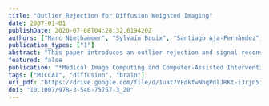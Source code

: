 ```yaml
---
title: "Outlier Rejection for Diffusion Weighted Imaging"
date: 2007-01-01
publishDate: 2020-07-08T04:28:32.619420Z
authors: ["Marc Niethammer", "Sylvain Bouix", "Santiago Aja-Fernández", "Carl-Fredrik Westin", "Martha Elizabeth Shenton"]
publication_types: ["1"]
abstract: "This paper introduces an outlier rejection and signal reconstruction method for high angular resolution diffusion weighted imaging. The approach is based on the thresholding of Laplacian measurements over the sphere of the apparent diffusion coefficient profiles defined for a given set of gradient directions. Exemplary results are presented."
featured: false
publication: "*Medical Image Computing and Computer-Assisted Intervention - MICCAI 2007, 10th International Conference, Brisbane, Australia, October 29 - November 2, 2007, Proceedings, Part I*"
tags: ["MICCAI", "diffusion", "brain"]
url_pdf: "https://drive.google.com/file/d/1uat7VFdkfwNhqPdlJRKt-i3rjn51A8hb"
doi: "10.1007/978-3-540-75757-3_20"
---
```


